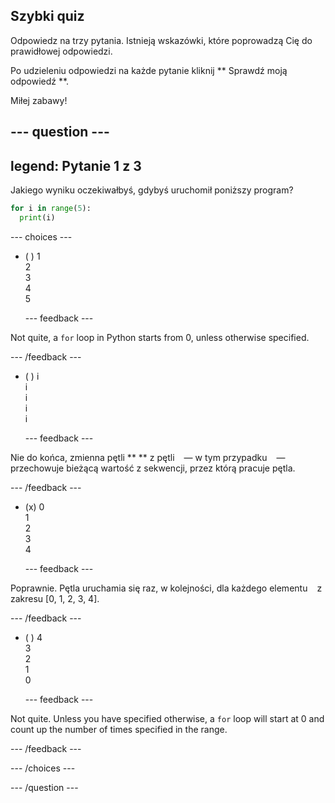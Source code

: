 ## Szybki quiz

Odpowiedz na trzy pytania. Istnieją wskazówki, które poprowadzą Cię do prawidłowej odpowiedzi.

Po udzieleniu odpowiedzi na każde pytanie kliknij ** Sprawdź moją odpowiedź **.

Miłej zabawy!

--- question ---
---
legend: Pytanie 1 z 3
---

Jakiego wyniku oczekiwałbyś, gdybyś uruchomił poniższy program?

```python
for i in range(5):
  print(i)
```

--- choices ---

- ( )  1 <br> 2 <br> 3 <br> 4 <br> 5

  --- feedback ---

Not quite, a `for` loop in Python starts from 0, unless otherwise specified.

  --- /feedback ---

- ( ) i <br> i <br> i <br> i <br> i

  --- feedback ---

Nie do końca, zmienna pętli ** ** z pętli ` ` — w tym przypadku ` ` — przechowuje bieżącą wartość z sekwencji, przez którą pracuje pętla.

  --- /feedback ---

- (x) 0 <br> 1 <br> 2 <br> 3 <br> 4

  --- feedback ---

Poprawnie. Pętla uruchamia się raz, w kolejności, dla każdego elementu ` ` z zakresu [0, 1, 2, 3, 4].

  --- /feedback ---

- ( ) 4 <br>  3 <br> 2 <br> 1 <br> 0

  --- feedback ---

Not quite. Unless you have specified otherwise, a `for` loop will start at 0 and count up the number of times specified in the range.

  --- /feedback ---

--- /choices ---

--- /question ---
